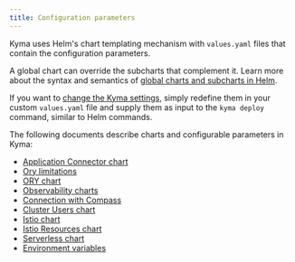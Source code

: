 ```yaml
---
title: Configuration parameters
---
```


Kyma uses Helm's chart templating mechanism with `values.yaml` files that contain the configuration parameters.

A global chart can override the subcharts that complement it. Learn more about the syntax and semantics of [global charts and subcharts in Helm](https://helm.sh/docs/chart_template_guide/subcharts_and_globals/).

If you want to [change the Kyma settings](../../04-operation-guides/operations/03-change-kyma-config-values.md), simply redefine them in your custom `values.yaml` file and supply them as input to the `kyma deploy` command, similar to Helm commands.

The following documents describe charts and configurable parameters in Kyma:

- [Application Connector chart](ac-01-application-connector-chart.md)
- [Ory limitations](apix-01-ory-limitations.md)
- [ORY chart](/05-technical-reference/00-configuration-parameters/apix-02-ory-chart.md)
- [Observability charts](obsv-01-configpara-observability.md)
- [Connection with Compass](ra-01-connection-with-compass.md)
- [Cluster Users chart](sec-01-cluster-users.md)
- [Istio chart](smsh-01-istio-chart.md)
- [Istio Resources chart](smsh-02-istio-resources-chart.md)
- [Serverless chart](svls-01-serverless-chart.md)
- [Environment variables](svls-02-environment-variables.md)
